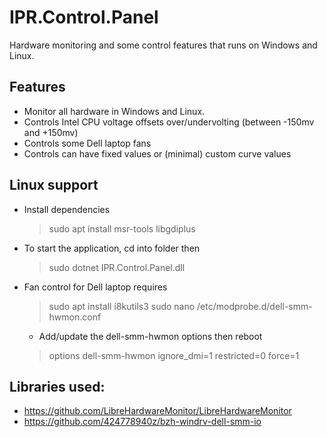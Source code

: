 # IPR.Control.Panel
Hardware monitoring and some control features that runs on Windows and Linux.

## Features
* Monitor all hardware in Windows and Linux. 
* Controls Intel CPU voltage offsets over/undervolting (between -150mv and +150mv)
* Controls some Dell laptop fans
* Controls can have fixed values or (minimal) custom curve values  

## Linux support
* Install dependencies
	> sudo apt install msr-tools libgdiplus
* To start the application, cd into folder then
	> sudo dotnet IPR.Control.Panel.dll
* Fan control for Dell laptop requires
	> sudo apt install i8kutils3
	> sudo nano /etc/modprobe.d/dell-smm-hwmon.conf
	* 	Add/update the dell-smm-hwmon options then reboot 
	> options dell-smm-hwmon ignore_dmi=1 restricted=0 force=1
	

## Libraries used:
* https://github.com/LibreHardwareMonitor/LibreHardwareMonitor
* https://github.com/424778940z/bzh-windrv-dell-smm-io